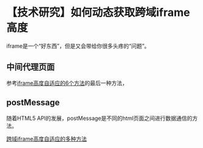 # 【技术研究】如何动态获取跨域iframe高度

iframe是一个“好东西”，但是又会带给你很多头疼的“问题”。

## 中间代理页面

参考[iframe高度自适应的6个方法](http://caibaojian.com/iframe-adjust-content-height.html)的最后一种方法，


## postMessage

随着HTML5 API的发展，postMessage是不同的html页面之间进行数据通信的方法。


[跨域iframe高度自适应的多种方法](http://blog.csdn.net/aaronpan21/article/details/51245685)
